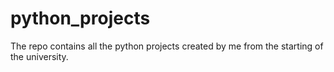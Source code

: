 # python_projects
The repo contains all the python projects created by me from the starting of the university. 
